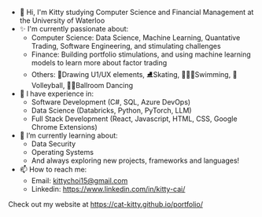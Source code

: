 - 👋 Hi, I'm Kitty studying Computer Science and Financial Management at the University of Waterloo 
- ✨ I'm currently passionate about:
  - Computer Science: Data Science, Machine Learning, Quantative Trading, Software Engineering, and stimulating challenges
  - Finance: Building portfolio stimulations, and using machine learning models to learn more about factor trading
  - Others: 🎨Drawing U1/UX elements, ⛸️Skating, 🏊🏻‍♀️Swimming, 🏐Volleyball, 💃🏻Ballroom Dancing
- 🚀 I have experience in:
  - Software Development (C#, SQL, Azure DevOps)
  - Data Science (Databricks, Python, PyTorch, LLM)
  - Full Stack Development (React, Javascript, HTML, CSS, Google Chrome Extensions)
- 🌱 I’m currently learning about:
  - Data Security
  - Operating Systems
  - And always exploring new projects, frameworks and languages!
- 📫 How to reach me:
  - Email: kittychoi15@gmail.com
  - Linkedin: https://www.linkedin.com/in/kitty-cai/
 
Check out my website at https://cat-kitty.github.io/portfolio/

<!--
**cat-kitty/cat-kitty** is a ✨ _special_ ✨ repository because its `README.md` (this file) appears on your GitHub profile.

Here are some ideas to get you started:

- 🔭 I’m currently working on ...
- 🌱 I’m currently learning ...
- 👯 I’m looking to collaborate on ...
- 🤔 I’m looking for help with ...
- 💬 Ask me about ...
- 📫 How to reach me: ...
- 😄 Pronouns: ...
- ⚡ Fun fact: ...
-->
